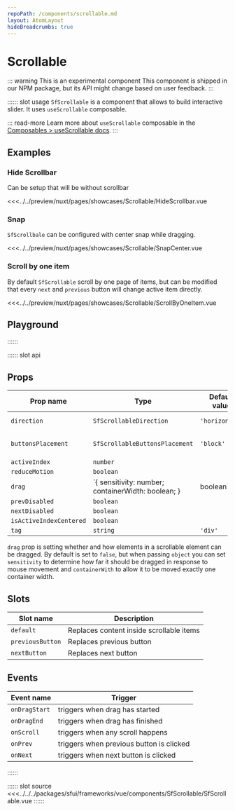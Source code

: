 ```yaml
---
repoPath: /components/scrollable.md
layout: AtomLayout
hideBreadcrumbs: true
---
```

# Scrollable

::: warning This is an experimental component
This component is shipped in our NPM package, but its API might change based on user feedback.
:::

:::::: slot usage
`SfScrollable` is a component that allows to build interactive slider. It uses `useScrollable` composable.

::: read-more
Learn more about `useScrollable` composable in the [Composables > useScrollable docs](/vue/hooks/useScrollable.html).
:::

## Examples

### Hide Scrollbar

Can be setup that will be without scrollbar

<Showcase showcase-name="Scrollable/HideScrollbar" style="min-height:240px">

<<<../../preview/nuxt/pages/showcases/Scrollable/HideScrollbar.vue

</Showcase>

### Snap

`SfScrollbale` can be configured with center snap while dragging.

<Showcase showcase-name="Scrollable/SnapCenter" style="min-height:260px">

<<<../../preview/nuxt/pages/showcases/Scrollable/SnapCenter.vue

</Showcase>

### Scroll by one item

By default `SfScrollable` scroll by one page of items, but can be modified that every `next` and `previous` button will change active item directly.

<Showcase showcase-name="Scrollable/ScrollByOneItem" style="min-height:260px">

<<<../../preview/nuxt/pages/showcases/Scrollable/ScrollByOneItem.vue

</Showcase>

## Playground

<Generate style="height: 500px" />
::::::

:::::: slot api

## Props

| Prop name | Type      | Default value | Possible values   |
|-----------|-----------|---------------|-------------------|
| `direction` | `SfScrollableDirection`  | `'horizontal'`        | `'horizontal'`, `'vertical'`      |
| `buttonsPlacement` | `SfScrollableButtonsPlacement`  | `'block'` | `'block'`, `'floating'`, `'none'`      |
| `activeIndex` | `number`  |  |       |
| `reduceMotion` | `boolean`  |  |       |
| `drag` | `{ sensitivity: number; containerWidth: boolean; } | boolean`  |  |       |
| `prevDisabled` | `boolean`  |  |       |
| `nextDisabled` | `boolean`  |  |       |
| `isActiveIndexCentered` | `boolean`  |  |       |
| `tag`       | `string`              | `'div'`        |                                    |
`drag` prop is setting whether and how elements in a scrollable element can be dragged. By default is set to `false`, but when passing `object` you can set `sensitivity`  to determine how far it should be dragged in response to mouse movement and `containerWith` to allow it to be moved exactly one container width.

## Slots

| Slot name | Description                  |
| --------- | ---------------------------- |
| `default`   | Replaces content inside scrollable items |
| `previousButton`   | Replaces previous button |
| `nextButton`   | Replaces next button |

## Events

| Event name        | Trigger                       |
| ----------------- | ----------------------------- |
| `onDragStart` | triggers when drag has started |
| `onDragEnd` | triggers when drag has finished |
| `onScroll` | triggers when any scroll happens |
| `onPrev` | triggers when previous button is clicked |
| `onNext` | triggers when next button is clicked |

::::::

:::::: slot source
<SourceCode>
<<<../../../packages/sfui/frameworks/vue/components/SfScrollable/SfScrollable.vue
</SourceCode>
::::::
